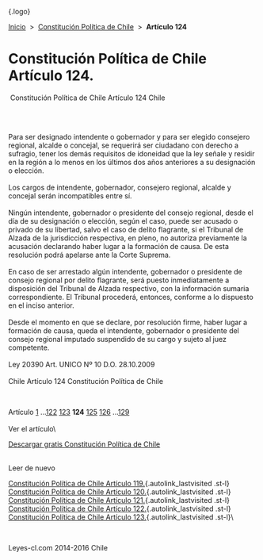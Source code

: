 <div class="wrapper">

[](/index.htm){.logo}
<div class="breadcrumbs">

[Inicio](/index.htm)  &gt;  [Constitución Política de
Chile](/constitucion_politica_de_chile.htm "Constitución Política de Chile")
 &gt;  **Artículo 124**

</div>

<div class="middle">

<div class="container">

Constitución Política de Chile\
Artículo 124.
===============================

<div id="goser">

</div>

﻿
Constitución Política de Chile Artículo 124 Chile

\
﻿
<div id="squareAds">

</div>

<div id="statya">

Para ser designado intendente o gobernador y para ser elegido consejero
regional, alcalde o concejal, se requerirá ser ciudadano con derecho a
sufragio, tener los demás requisitos de idoneidad que la ley señale y
residir en la región a lo menos en los últimos dos años anteriores a su
designación o elección.\
\
Los cargos de intendente, gobernador, consejero regional, alcalde y
concejal serán incompatibles entre sí.\
\
Ningún intendente, gobernador o presidente del consejo regional, desde
el día de su designación o elección, según el caso, puede ser acusado o
privado de su libertad, salvo el caso de delito flagrante, si el
Tribunal de Alzada de la jurisdicción respectiva, en pleno, no autoriza
previamente la acusación declarando haber lugar a la formación de causa.
De esta resolución podrá apelarse ante la Corte Suprema.\
\
En caso de ser arrestado algún intendente, gobernador o presidente de
consejo regional por delito flagrante, será puesto inmediatamente a
disposición del Tribunal de Alzada respectivo, con la información
sumaria correspondiente. El Tribunal procederá, entonces, conforme a lo
dispuesto en el inciso anterior.\
\
Desde el momento en que se declare, por resolución firme, haber lugar a
formación de causa, queda el intendente, gobernador o presidente del
consejo regional imputado suspendido de su cargo y sujeto al juez
competente.\
\
Ley 20390 Art. UNICO Nº 10 D.O. 28.10.2009\
\
Chile Artículo 124 Constitución Política de Chile

</div>

﻿
<div id="ads1">

</div>

<div class="breadstat">

Artículo
[1](/constitucion_politica_de_chile/1.htm) ...[122](/constitucion_politica_de_chile/122.htm) [123](/constitucion_politica_de_chile/123.htm) **124** [125](/constitucion_politica_de_chile/125.htm) [126](/constitucion_politica_de_chile/126.htm) ...[129](/constitucion_politica_de_chile/129.htm) \
\
Ver el artículo\

</div>

[Descargar gratis Constitución Política de
Chile](/constitucion_politica_de_chile/download.htm "Descargar gratis Constitución Política de Chile")
﻿
<div style="clear: left">

</div>

\
Leer de nuevo

[Constitución Política de Chile Artículo
119.](/constitucion_politica_de_chile/119.htm){.autolink_lastvisited
.st-l} [Constitución Política de Chile Artículo
120.](/constitucion_politica_de_chile/120.htm){.autolink_lastvisited
.st-l} [Constitución Política de Chile Artículo
121.](/constitucion_politica_de_chile/121.htm){.autolink_lastvisited
.st-l} [Constitución Política de Chile Artículo
122.](/constitucion_politica_de_chile/122.htm){.autolink_lastvisited
.st-l} [Constitución Política de Chile Artículo
123.](/constitucion_politica_de_chile/123.htm){.autolink_lastvisited
.st-l}\

</div>

﻿
<div id="LeftAds">

</div>

</div>

Leyes-cl.com 2014-2016 Chile

</div>
